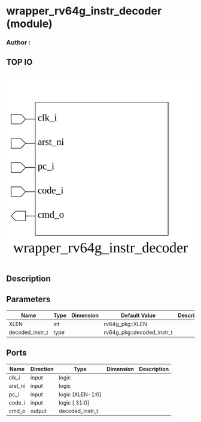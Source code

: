 # wrapper_rv64g_instr_decoder (module)

### Author : 

## TOP IO
<img src="./wrapper_rv64g_instr_decoder_top.svg">

## Description


## Parameters
|Name|Type|Dimension|Default Value|Description|
|-|-|-|-|-|
|XLEN|int||rv64g_pkg::XLEN||
|decoded_instr_t|type||rv64g_pkg::decoded_instr_t||

## Ports
|Name|Direction|Type|Dimension|Description|
|-|-|-|-|-|
|clk_i|input|logic|||
|arst_ni|input|logic|||
|pc_i|input|logic [XLEN-1:0]|||
|code_i|input|logic [ 31:0]|||
|cmd_o|output|decoded_instr_t|||
